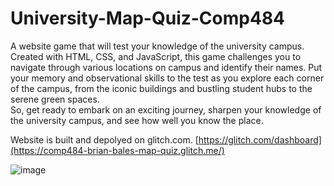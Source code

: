 # University-Map-Quiz-Comp484
A website game that will test your knowledge of the university campus.
Created with HTML, CSS, and JavaScript, this game challenges you to navigate through various locations on campus and identify their names. 
Put your memory and observational skills to the test as you explore each corner of the campus, 
from the iconic buildings and bustling student hubs to the serene green spaces.  
So, get ready to embark on an exciting journey, sharpen your knowledge of the university campus, and see how well you know the place.


Website is built and depolyed on glitch.com. [https://glitch.com/dashboard](https://comp484-brian-bales-map-quiz.glitch.me/)


![image](https://github.com/brianbales99/University-Map-Quiz-Comp484/assets/48467575/2a8bb339-a7df-4724-8067-97941772f928)
